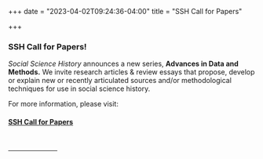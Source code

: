 +++
date = "2023-04-02T09:24:36-04:00"
title = "SSH Call for Papers"

+++

### **SSH Call for Papers!**

*Social Science History* announces a new series, **Advances in Data and Methods.** We invite research articles & review essays that propose, develop or explain new or recently articulated sources and/or methodological techniques for use in social science history.  

For more information, please visit:  
#### [SSH Call for Papers](https://ssha.org/journal/)  
<br /><hr width="100">  